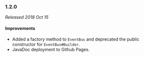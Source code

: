 ### 1.2.0

_Released 2018 Oct 15_

#### Improvements

- Added a factory method to `EventBus` and deprecated the public constructor for `EventBus#Builder`.
- JavaDoc deployment to Github Pages.